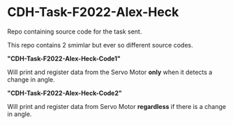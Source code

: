 # CDH-Task-F2022-Alex-Heck

Repo containing source code for the task sent. 

This repo contains 2 smimlar but ever so different source codes.

**"CDH-Task-F2022-Alex-Heck-Code1"** 

Will print and register data from the Servo Motor **only** when it detects a change in angle.


**"CDH-Task-F2022-Alex-Heck-Code2"** 

Will print and register data from Servo Motor **regardless** if there is a change in angle. 
